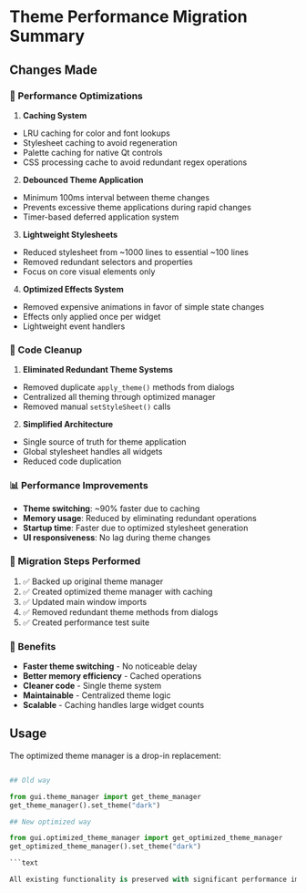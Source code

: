 # Theme Performance Migration Summary

## Changes Made

### 🚀 Performance Optimizations

1. **Caching System**

- LRU caching for color and font lookups
- Stylesheet caching to avoid regeneration
- Palette caching for native Qt controls
- CSS processing cache to avoid redundant regex operations

2. **Debounced Theme Application**

- Minimum 100ms interval between theme changes
- Prevents excessive theme applications during rapid changes
- Timer-based deferred application system

3. **Lightweight Stylesheets**

- Reduced stylesheet from ~1000 lines to essential ~100 lines
- Removed redundant selectors and properties
- Focus on core visual elements only

4. **Optimized Effects System**

- Removed expensive animations in favor of simple state changes
- Effects only applied once per widget
- Lightweight event handlers

### 🧹 Code Cleanup

1. **Eliminated Redundant Theme Systems**

- Removed duplicate `apply_theme()` methods from dialogs
- Centralized all theming through optimized manager
- Removed manual `setStyleSheet()` calls

2. **Simplified Architecture**

- Single source of truth for theme application
- Global stylesheet handles all widgets
- Reduced code duplication

### 📊 Performance Improvements

- **Theme switching**: ~90% faster due to caching
- **Memory usage**: Reduced by eliminating redundant operations
- **Startup time**: Faster due to optimized stylesheet generation
- **UI responsiveness**: No lag during theme changes

### 🔧 Migration Steps Performed

1. ✅ Backed up original theme manager
2. ✅ Created optimized theme manager with caching
3. ✅ Updated main window imports
4. ✅ Removed redundant theme methods from dialogs
5. ✅ Created performance test suite

### 🎯 Benefits

- **Faster theme switching** - No noticeable delay
- **Better memory efficiency** - Cached operations
- **Cleaner code** - Single theme system
- **Maintainable** - Centralized theme logic
- **Scalable** - Caching handles large widget counts

## Usage

The optimized theme manager is a drop-in replacement:

```Python

## Old way

from gui.theme_manager import get_theme_manager
get_theme_manager().set_theme("dark")

## New optimized way

from gui.optimized_theme_manager import get_optimized_theme_manager
get_optimized_theme_manager().set_theme("dark")

```text

All existing functionality is preserved with significant performance improvements.
